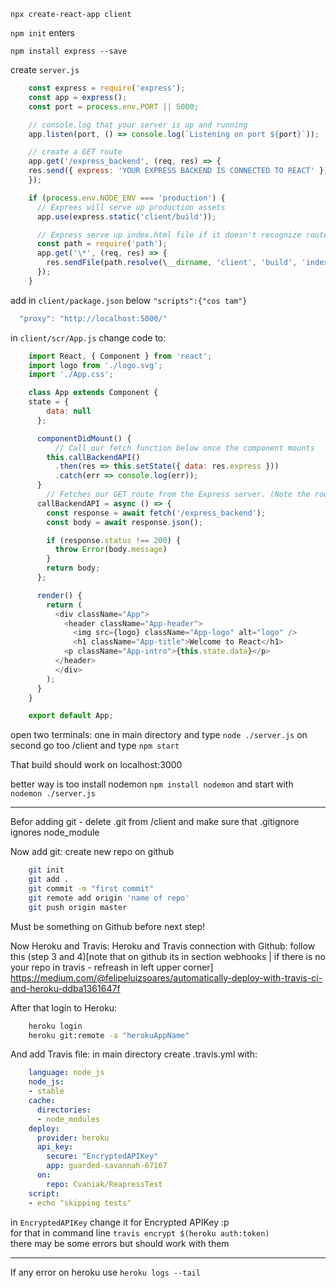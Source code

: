 `npx create-react-app client`

`npm init`
  enters

`npm install express --save`

create `server.js`
```js
    const express = require('express');
    const app = express();
    const port = process.env.PORT || 5000;

    // console.log that your server is up and running
    app.listen(port, () => console.log(`Listening on port ${port}`));

    // create a GET route
    app.get('/express_backend', (req, res) => {
    res.send({ express: 'YOUR EXPRESS BACKEND IS CONNECTED TO REACT' });
    });

    if (process.env.NODE_ENV === 'production') {
      // Exprees will serve up production assets
      app.use(express.static('client/build'));

      // Express serve up index.html file if it doesn't recognize route
      const path = require('path');
      app.get('\*', (req, res) => {
        res.sendFile(path.resolve(\__dirname, 'client', 'build', 'index.html'));
      });
    }
```
add in `client/package.json` below `"scripts":{"cos tam"}`
```js
  "proxy": "http://localhost:5000/"
```

in `client/scr/App.js` change code to:
``` js
    import React, { Component } from 'react';
    import logo from './logo.svg';
    import './App.css';

    class App extends Component {
    state = {
        data: null
      };

      componentDidMount() {
          // Call our fetch function below once the component mounts
        this.callBackendAPI()
          .then(res => this.setState({ data: res.express }))
          .catch(err => console.log(err));
      }
        // Fetches our GET route from the Express server. (Note the route we are fetching matches the GET route from server.js
      callBackendAPI = async () => {
        const response = await fetch('/express_backend');
        const body = await response.json();

        if (response.status !== 200) {
          throw Error(body.message)
        }
        return body;
      };

      render() {
        return (
          <div className="App">
            <header className="App-header">
              <img src={logo} className="App-logo" alt="logo" />
              <h1 className="App-title">Welcome to React</h1>
            <p className="App-intro">{this.state.data}</p>
          </header>
          </div>
        );
      }
    }

    export default App;
```
open two terminals: one in main directory and type `node ./server.js` on second
go too /client and type `npm start`

That build should work on localhost:3000

better way is too install nodemon `npm install nodemon` and start with `nodemon ./server.js`

***

Befor adding git - delete .git from /client and make sure that .gitignore ignores node_module

Now add git:
    create new repo on github
``` bash
    git init
    git add .
    git commit -m "first commit"
    git remote add origin 'name of repo'
    git push origin master
```
Must be something on Github before next step!

Now Heroku and Travis:
    Heroku and Travis connection with Github:
    follow this (step 3 and 4)[note that on github its in section webhooks | if there is no your repo in travis - refreash in left upper corner] https://medium.com/@felipeluizsoares/automatically-deploy-with-travis-ci-and-heroku-ddba1361647f

After that login to Heroku:
```bash
    heroku login
    heroku git:remote -a "herokuAppName"
```

And add Travis file:
  in main directory create .travis.yml
  with:
``` yml
    language: node_js
    node_js:
    - stable
    cache:
      directories:
      - node_modules
    deploy:
      provider: heroku
      api_key:
        secure: "EncryptedAPIKey"
        app: guarded-savannah-67167
      on:
        repo: Cvaniak/ReapressTest
    script:
    - echo "skipping tests"
```
in `EncryptedAPIKey` change it for Encrypted APIKey :p  
for that in command line `travis encrypt $(heroku auth:token)`  
there may be some errors but should work with them

***
If any error on heroku use `heroku logs --tail`
